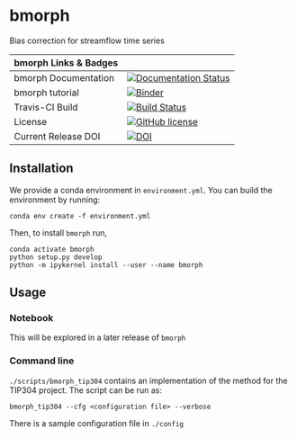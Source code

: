 # bmorph
Bias correction for streamflow time series

| bmorph Links & Badges              |                                                                             |
|------------------------|----------------------------------------------------------------------------------------------------------------------------------------------------------------------------------------------------------|
| bmorph Documentation      | [![Documentation Status](http://readthedocs.org/projects/bmorph/badge/?version=develop)](http://bmorph.readthedocs.io/en/develop/?badge=develop) |
| bmorph tutorial           | [![Binder](https://notebooks.gesis.org/binder/badge_logo.svg)](https://notebooks.gesis.org/binder/v2/gh/UW-Hydro/bmorph/tutorial?filepath=tutorial%2Fbmorph_tutorial.ipynb)
| Travis-CI Build           | [![Build Status](https://travis-ci.org/UW-Hydro/bmorph.svg?branch=master)](https://travis-ci.org/UW-Hydro/bmorph) |
| License                | [![GitHub license](https://img.shields.io/badge/license-MIT-blue.svg)](https://raw.githubusercontent.com/UW-Hydro/MetSim/master/LICENSE) |
| Current Release DOI    | [![DOI](https://zenodo.org/badge/DOI/10.5281/zenodo.5348463.svg)](https://doi.org/10.5281/zenodo.5348463)|

## Installation

We provide a conda environment in `environment.yml`. You can build the environment by running:

`conda env create -f environment.yml`

Then, to install `bmorph` run,

```
conda activate bmorph
python setup.py develop
python -m ipykernel install --user --name bmorph
```

## Usage


### Notebook
This will be explored in a later release of `bmorph`


### Command line
`./scripts/bmorph_tip304` contains an implementation of the method for the
TIP304 project. The script can be run as:

`bmorph_tip304 --cfg <configuration file> --verbose`

There is a sample configuration file in `./config`
